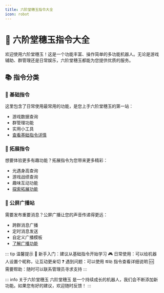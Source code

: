 ```yaml
---
title: 六阶堂穗玉指令大全
icon: robot
---
```


# 🍊 六阶堂穗玉指令大全

欢迎使用六阶堂穗玉！这是一个功能丰富、操作简单的多功能机器人。无论是游戏辅助、群管理还是日常娱乐，六阶堂穗玉都能为您提供优质的服务。

## 📚 指令分类

### 🤖 基础指令
这里包含了日常使用最常用的功能，是您上手六阶堂穗玉的第一站：
- 游戏数据查询
- 群管理功能
- 实用小工具
- [查看基础指令详情](basic/README.md)

### 🚀 拓展指令
想要体验更多有趣功能？拓展指令为您带来更多精彩：
- 光遇身高查询
- 游戏战绩查询
- 趣味互动功能
- [探索拓展功能](more/README.md)

### 📢 公屏广播站
需要发布重要消息？公屏广播让您的声音传递得更远：
- 跨群消息广播
- 定时消息发送
- 自定义广播模板
- [了解广播功能](awesome.md)

::: tip 温馨提示
🎯 新手入门：建议从基础指令开始学习
🎮 日常使用：可以给机器人设置个昵称，让互动更亲切
❓ 遇到问题：可以使用 `帮助` 指令查看详细说明
🆘 需要帮助：随时可以联系管理员寻求支持
:::

::: info 关于六阶堂穗玉
六阶堂穗玉 是一个持续成长的机器人，我们会不断添加新功能。如果您有好的建议，欢迎随时反馈！
:::